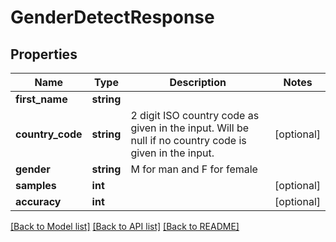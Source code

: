 # GenderDetectResponse

## Properties
Name | Type | Description | Notes
------------ | ------------- | ------------- | -------------
**first_name** | **string** |  | 
**country_code** | **string** | 2 digit ISO country code as given in the input. Will be null if no country code is given in the input. | [optional] 
**gender** | **string** | M for man and F for female | 
**samples** | **int** |  | [optional] 
**accuracy** | **int** |  | [optional] 

[[Back to Model list]](../README.md#documentation-for-models) [[Back to API list]](../README.md#documentation-for-api-endpoints) [[Back to README]](../README.md)


